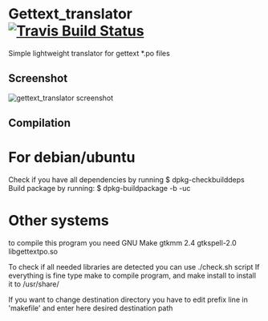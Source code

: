 # Gettext_translator [![Travis Build Status](https://travis-ci.org/Krandelbord/gettext_translator.svg?branch=master)](https://travis-ci.org/Krandelbord/gettext_translator)

Simple lightweight translator for gettext *.po files

## Screenshot
![gettext_translator screenshot](https://user-images.githubusercontent.com/8105637/29140303-5a19518a-7d4a-11e7-8d78-3fb2c291afa2.png "Gettext translator screen")


## Compilation

# For debian/ubuntu
Check if you have all dependencies by running
$ dpkg-checkbuilddeps
Build package by running:
$ dpkg-buildpackage -b -uc

# Other systems
to compile this program you need
GNU Make
gtkmm 2.4 
gtkspell-2.0
libgettextpo.so

To check if all needed libraries are detected you can use ./check.sh script
If everything is fine type make to compile program, and make install to
install it to /usr/share/

If you want to change destination directory you have to edit prefix line in
'makefile' and enter here desired destination path
